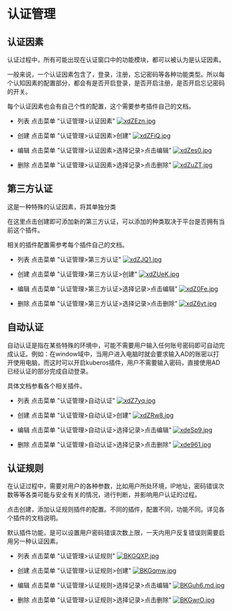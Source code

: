 # 认证管理

## 认证因素
认证过程中，所有可能出现在认证窗口中的功能模块，都可以被认为是认证因素。

一般来说，一个认证因素包含了，登录，注册，忘记密码等各种功能类型。所以每个认知因素的配置部分，都会有是否开启登录，是否开启注册，是否开启忘记密码的开关。

每个认证因素也会有自己个性的配置，这个需要参考插件自己的文档。

* 列表 点击菜单 "认证管理>认证因素"
[![xdZEzn.jpg](https://s1.ax1x.com/2022/10/13/xdZEzn.jpg)](https://imgse.com/i/xdZEzn)

* 创建 点击菜单 "认证管理>认证因素>创建"
[![xdZFiQ.jpg](https://s1.ax1x.com/2022/10/13/xdZFiQ.jpg)](https://imgse.com/i/xdZFiQ)

* 编辑 点击菜单 "认证管理>认证因素>选择记录>点击编辑"
[![xdZes0.jpg](https://s1.ax1x.com/2022/10/13/xdZes0.jpg)](https://imgse.com/i/xdZes0)

* 删除 点击菜单 "认证管理>认证因素>选择记录>点击删除"
[![xdZuZT.jpg](https://s1.ax1x.com/2022/10/13/xdZuZT.jpg)](https://imgse.com/i/xdZuZT)
## 第三方认证

这是一种特殊的认证因素，将其单独分类

在这里点击创建即可添加新的第三方认证，可以添加的种类取决于平台是否拥有当前这个插件。

相关的插件配置需参考每个插件自己的文档。

* 列表 点击菜单 "认证管理>第三方认证"
[![xdZJQ1.jpg](https://s1.ax1x.com/2022/10/13/xdZJQ1.jpg)](https://imgse.com/i/xdZJQ1)

* 创建 点击菜单 "认证管理>第三方认证>创建"
[![xdZUeK.jpg](https://s1.ax1x.com/2022/10/13/xdZUeK.jpg)](https://imgse.com/i/xdZUeK)

* 编辑 点击菜单 "认证管理>第三方认证>选择记录>点击编辑"
[![xdZ0Fe.jpg](https://s1.ax1x.com/2022/10/13/xdZ0Fe.jpg)](https://imgse.com/i/xdZ0Fe)

* 删除 点击菜单 "认证管理>第三方认证>选择记录>点击删除"
[![xdZ6yt.jpg](https://s1.ax1x.com/2022/10/13/xdZ6yt.jpg)](https://imgse.com/i/xdZ6yt)

## 自动认证

自动认证是指在某些特殊的环境中，可能不需要用户输入任何账号密码即可自动完成认证。例如：在window域中，当用户进入电脑时就会要求输入AD的账密以打开使用电脑，而这时可以开启kuberos插件，用户不需要输入密码，直接使用AD已经认证的部分完成自动登录。

具体文档参看各个相关插件。

* 列表 点击菜单 "认证管理>自动认证"
[![xdZ7yq.jpg](https://s1.ax1x.com/2022/10/13/xdZ7yq.jpg)](https://imgse.com/i/xdZ7yq)

* 创建 点击菜单 "认证管理>自动认证>创建"
[![xdZRw8.jpg](https://s1.ax1x.com/2022/10/13/xdZRw8.jpg)](https://imgse.com/i/xdZRw8)

* 编辑 点击菜单 "认证管理>自动认证>选择记录>点击编辑"
[![xdeSp9.jpg](https://s1.ax1x.com/2022/10/13/xdeSp9.jpg)](https://imgse.com/i/xdeSp9)

* 删除 点击菜单 "认证管理>自动认证>选择记录>点击删除"
[![xde961.jpg](https://s1.ax1x.com/2022/10/13/xde961.jpg)](https://imgse.com/i/xde961)

## 认证规则

在认证过程中，需要对用户的各种参数，比如用户所处环境，IP地址，密码错误次数等等各类可能与安全有关的情况，进行判断，并影响用户认证的过程。

点击创建，添加认证规则插件的配置。不同的插件，配置不同，功能不同。详见各个插件的文档说明。

默认插件功能，是可以设置用户密码错误次数上限，一天内用户反复错误则需要启用另一种认证因素。

* 列表 点击菜单 "认证管理>认证规则"
[![BKGQXP.jpg](https://v1.ax1x.com/2022/10/13/BKGQXP.jpg)](https://x.imgtu.com/i/BKGQXP)

* 创建 点击菜单 "认证管理>认证规则>创建"
[![BKGqmw.jpg](https://v1.ax1x.com/2022/10/13/BKGqmw.jpg)](https://x.imgtu.com/i/BKGqmw)

* 编辑 点击菜单 "认证管理>认证规则>选择记录>点击编辑"
[![BKGuh6.md.jpg](https://v1.ax1x.com/2022/10/13/BKGuh6.md.jpg)](https://x.imgtu.com/i/BKGuh6)

* 删除 点击菜单 "认证管理>认证规则>选择记录>点击删除"
[![BKGwrO.jpg](https://v1.ax1x.com/2022/10/13/BKGwrO.jpg)](https://x.imgtu.com/i/BKGwrO)
